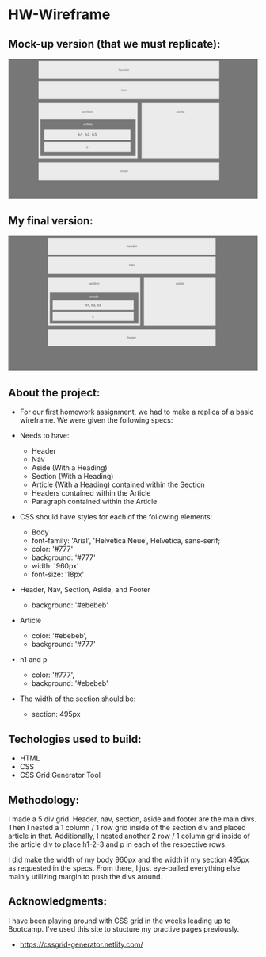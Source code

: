 # HW-Wireframe

## Mock-up version (that we must replicate):
![alt text](img/Class-Mockup.png "What we need to copy.")

## My final version: 
![alt text](img/HW-Wireframe.png "What the final layout looks like.")

## About the project:
  * For our first homework assignment, we had to make a replica of a basic wireframe. We were given the following specs:

  * Needs to have:
    * Header
    * Nav
    * Aside (With a Heading)
    * Section (With a Heading)
    * Article (With a Heading) contained within the Section
    * Headers contained within the Article
    * Paragraph contained within the Article


  * CSS should have styles for each of the following elements:
    * Body
    * font-family: 'Arial', 'Helvetica Neue', Helvetica, sans-serif;
    * color: '#777'
    * background: '#777'
    * width: '960px'
    * font-size: '18px'
  
  * Header, Nav, Section, Aside, and Footer
    * background: '#ebebeb'

  * Article
    * color: '#ebebeb',
    * background: '#777'

  * h1 and p
    * color: '#777',
    * background: '#ebebeb'

  * The width of the section should be:

    * section: 495px

## Techologies used to build:
  * HTML
  * CSS
  * CSS Grid Generator Tool

## Methodology:
  I made a 5 div grid. Header, nav, section, aside and footer are the main divs. Then I nested a 1 column / 1 row grid inside of the section div and placed article in that. Additionally, I nested another 2 row / 1 column grid inside of the article div to place h1-2-3 and p in each of the respective rows.

  I did make the width of my body 960px and the width if my section 495px as requested in the specs. From there, I just eye-balled everything else mainly utilizing margin to push the divs around.

## Acknowledgments:
  I have been playing around with CSS grid in the weeks leading up to Bootcamp. I've used this site to stucture my practive pages previously.
  * https://cssgrid-generator.netlify.com/